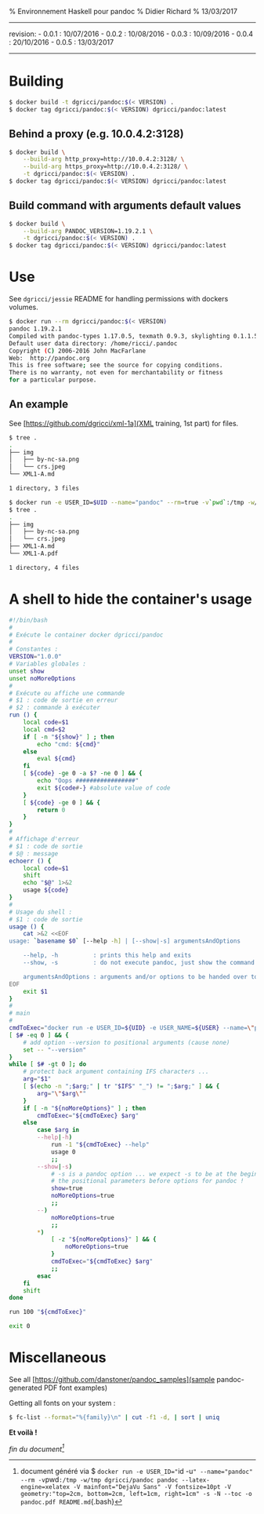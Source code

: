 % Environnement Haskell pour pandoc
% Didier Richard
% 13/03/2017

---

revision:
    - 0.0.1 : 10/07/2016
    - 0.0.2 : 10/08/2016
    - 0.0.3 : 10/09/2016
    - 0.0.4 : 20/10/2016
    - 0.0.5 : 13/03/2017

---

# Building #

```bash
$ docker build -t dgricci/pandoc:$(< VERSION) .
$ docker tag dgricci/pandoc:$(< VERSION) dgricci/pandoc:latest
```

## Behind a proxy (e.g. 10.0.4.2:3128) ##

```bash
$ docker build \
    --build-arg http_proxy=http://10.0.4.2:3128/ \
    --build-arg https_proxy=http://10.0.4.2:3128/ \
    -t dgricci/pandoc:$(< VERSION) .
$ docker tag dgricci/pandoc:$(< VERSION) dgricci/pandoc:latest
```

## Build command with arguments default values ##

```bash
$ docker build \
    --build-arg PANDOC_VERSION=1.19.2.1 \
    -t dgricci/pandoc:$(< VERSION) .
$ docker tag dgricci/pandoc:$(< VERSION) dgricci/pandoc:latest
```

# Use #

See `dgricci/jessie` README for handling permissions with dockers volumes.

```bash
$ docker run --rm dgricci/pandoc:$(< VERSION)
pandoc 1.19.2.1
Compiled with pandoc-types 1.17.0.5, texmath 0.9.3, skylighting 0.1.1.5
Default user data directory: /home/ricci/.pandoc
Copyright (C) 2006-2016 John MacFarlane
Web:  http://pandoc.org
This is free software; see the source for copying conditions.
There is no warranty, not even for merchantability or fitness
for a particular purpose.
```

## An example ##

See [https://github.com/dgricci/xml-1a](XML training, 1st part) for files.

```bash
$ tree .
.
├── img
│   ├── by-nc-sa.png
│   └── crs.jpeg
└── XML1-A.md

1 directory, 3 files

$ docker run -e USER_ID=$UID --name="pandoc" --rm=true -v`pwd`:/tmp -w/tmp dgricci/pandoc -s -N --toc -o XML1-A.pdf XML1-A.md
$ tree .
.
├── img
│   ├── by-nc-sa.png
│   └── crs.jpeg
├── XML1-A.md
└── XML1-A.pdf

1 directory, 4 files
```

# A shell to hide the container's usage #

```bash
#!/bin/bash
#
# Exécute le container docker dgricci/pandoc
#
# Constantes :
VERSION="1.0.0"
# Variables globales :
unset show
unset noMoreOptions
#
# Exécute ou affiche une commande
# $1 : code de sortie en erreur
# $2 : commande à exécuter
run () {
    local code=$1
    local cmd=$2
    if [ -n "${show}" ] ; then
        echo "cmd: ${cmd}"
    else
        eval ${cmd}
    fi
    [ ${code} -ge 0 -a $? -ne 0 ] && {
        echo "Oops #################"
        exit ${code#-} #absolute value of code
    }
    [ ${code} -ge 0 ] && {
        return 0
    }
}
#
# Affichage d'erreur
# $1 : code de sortie
# $@ : message
echoerr () {
    local code=$1
    shift
    echo "$@" 1>&2
    usage ${code}
}
#
# Usage du shell :
# $1 : code de sortie
usage () {
    cat >&2 <<EOF
usage: `basename $0` [--help -h] | [--show|-s] argumentsAndOptions

    --help, -h          : prints this help and exits
    --show, -s          : do not execute pandoc, just show the command to be executed

    argumentsAndOptions : arguments and/or options to be handed over to pandoc
EOF
    exit $1
}
#
# main
#
cmdToExec="docker run -e USER_ID=${UID} -e USER_NAME=${USER} --name=\"pandoc$$\" --rm=true -v`pwd`:/tmp -w/tmp dgricci/pandoc pandoc"
[ $# -eq 0 ] && {
    # add option --version to positional arguments (cause none)
    set -- "--version"
}
while [ $# -gt 0 ]; do
    # protect back argument containing IFS characters ...
    arg="$1"
    [ $(echo -n ";$arg;" | tr "$IFS" "_") != ";$arg;" ] && {
        arg="\"$arg\""
    }
    if [ -n "${noMoreOptions}" ] ; then
        cmdToExec="${cmdToExec} $arg"
    else
        case $arg in
        --help|-h)
            run -1 "${cmdToExec} --help"
            usage 0
            ;;
        --show|-s)
            # -s is a pandoc option ... we expect -s to be at the beginning of
            # the positional parameters before options for pandoc !
            show=true
            noMoreOptions=true
            ;;
        --)
            noMoreOptions=true
            ;;
        *)
            [ -z "${noMoreOptions}" ] && {
                noMoreOptions=true
            }
            cmdToExec="${cmdToExec} $arg"
            ;;
        esac
    fi
    shift
done

run 100 "${cmdToExec}"

exit 0
```

# Miscellaneous #

See all [https://github.com/danstoner/pandoc_samples](sample pandoc-generated PDF font examples)

Getting all fonts on your system :

```bash
$ fc-list --format="%{family}\n" | cut -f1 -d, | sort | uniq
```


__Et voilà !__


_fin du document[^pandoc_gen]_

[^pandoc_gen]: document généré via $ `docker run -e USER_ID="`id -u`" --name="pandoc" --rm -v`pwd`:/tmp -w/tmp dgricci/pandoc pandoc --latex-engine=xelatex -V mainfont="DejaVu Sans" -V fontsize=10pt -V geometry:"top=2cm, bottom=2cm, left=1cm, right=1cm" -s -N --toc -o pandoc.pdf README.md`{.bash}

